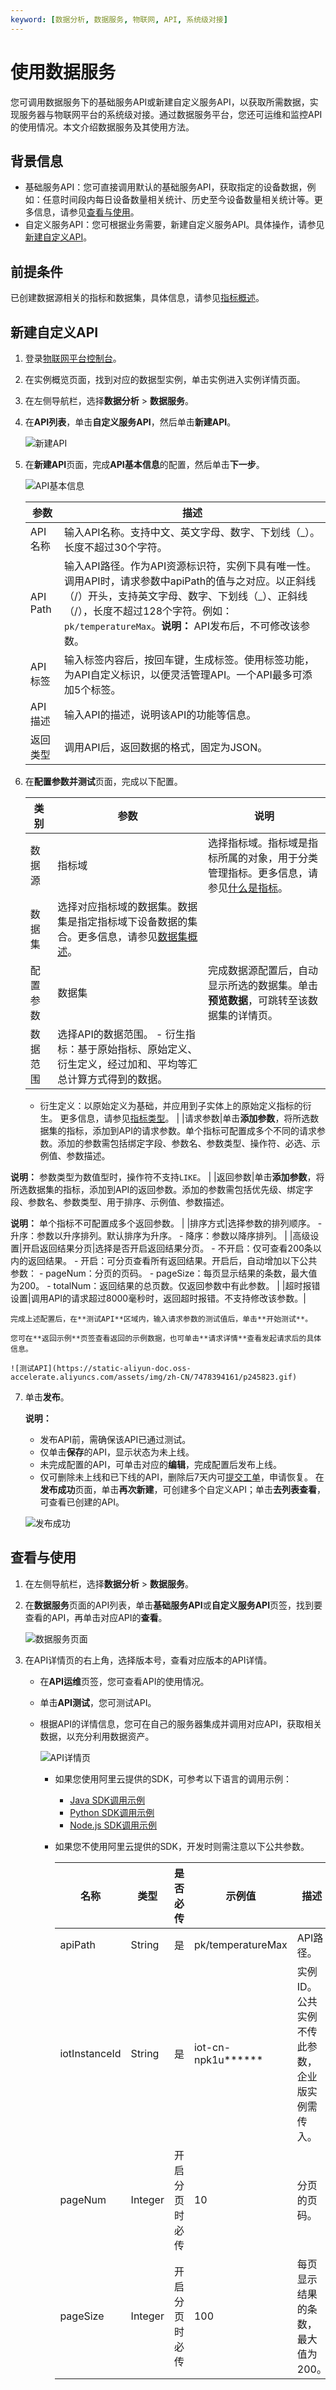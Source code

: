 ```yaml
---
keyword: [数据分析, 数据服务, 物联网, API, 系统级对接]
---
```


# 使用数据服务

您可调用数据服务下的基础服务API或新建自定义服务API，以获取所需数据，实现服务器与物联网平台的系统级对接。通过数据服务平台，您还可运维和监控API的使用情况。本文介绍数据服务及其使用方法。

## 背景信息

-   基础服务API：您可直接调用默认的基础服务API，获取指定的设备数据，例如：任意时间段内每日设备数量相关统计、历史至今设备数量相关统计等。更多信息，请参见[查看与使用](#section_mky_acn_k91)。
-   自定义服务API：您可根据业务需要，新建自定义服务API。具体操作，请参见[新建自定义API](#section_yjf_yqv_26y)。

## 前提条件

已创建数据源相关的指标和数据集，具体信息，请参见[指标概述]()。

## 新建自定义API

1.  登录[物联网平台控制台](http://iot.console.aliyun.com/)。

2.  在实例概览页面，找到对应的数据型实例，单击实例进入实例详情页面。

3.  在左侧导航栏，选择**数据分析** \> **数据服务**。

4.  在**API列表**，单击**自定义服务API**，然后单击**新建API**。

    ![新建API](https://static-aliyun-doc.oss-accelerate.aliyuncs.com/assets/img/zh-CN/6478394161/p245813.gif)

5.  在**新建API**页面，完成**API基本信息**的配置，然后单击**下一步**。

    ![API基本信息](https://static-aliyun-doc.oss-accelerate.aliyuncs.com/assets/img/zh-CN/0996025161/p245814.gif)

    |参数|描述|
    |--|--|
    |API名称|输入API名称。支持中文、英文字母、数字、下划线（\_）。长度不超过30个字符。|
    |API Path|输入API路径。作为API资源标识符，实例下具有唯一性。调用API时，请求参数中apiPath的值与之对应。以正斜线（/）开头，支持英文字母、数字、下划线（\_）、正斜线（/），长度不超过128个字符。例如：`pk/temperatureMax`。**说明：** API发布后，不可修改该参数。 |
    |API标签|输入标签内容后，按回车键，生成标签。使用标签功能，为API自定义标识，以便灵活管理API。一个API最多可添加5个标签。 |
    |API描述|输入API的描述，说明该API的功能等信息。|
    |返回类型|调用API后，返回数据的格式，固定为JSON。|

6.  在**配置参数并测试**页面，完成以下配置。

    |类别|参数|说明|
    |--|--|--|
    |数据源|指标域|选择指标域。指标域是指标所属的对象，用于分类管理指标。更多信息，请参见[什么是指标]()。|
    |数据集|选择对应指标域的数据集。数据集是指定指标域下设备数据的集合。更多信息，请参见[数据集概述]()。|
    |配置参数|数据集|完成数据源配置后，自动显示所选的数据集。单击**预览数据**，可跳转至该数据集的详情页。|
    |数据范围|选择API的数据范围。    -   衍生指标：基于原始指标、原始定义、衍生定义，经过加和、平均等汇总计算方式得到的数据。
    -   衍生定义：以原始定义为基础，并应用到子实体上的原始定义指标的衍生。
更多信息，请参见[指标类型]()。 |
    |请求参数|单击**添加参数**，将所选数据集的指标，添加到API的请求参数。单个指标可配置成多个不同的请求参数。添加的参数需包括绑定字段、参数名、参数类型、操作符、必选、示例值、参数描述。

**说明：** 参数类型为数值型时，操作符不支持`LIKE`。 |
    |返回参数|单击**添加参数**，将所选数据集的指标，添加到API的返回参数。添加的参数需包括优先级、绑定字段、参数名、参数类型、用于排序、示例值、参数描述。

**说明：** 单个指标不可配置成多个返回参数。 |
    |排序方式|选择参数的排列顺序。    -   升序：参数以升序排列。默认排序为升序。
    -   降序：参数以降序排列。 |
    |高级设置|开启返回结果分页|选择是否开启返回结果分页。    -   不开启：仅可查看200条以内的返回结果。
    -   开启：可分页查看所有返回结果。开启后，自动增加以下公共参数：
        -   pageNum：分页的页码。
        -   pageSize：每页显示结果的条数，最大值为200。
        -   totalNum：返回结果的总页数。仅返回参数中有此参数。 |
    |超时报错设置|调用API的请求超过8000毫秒时，返回超时报错。不支持修改该参数。|

    完成上述配置后，在**测试API**区域内，输入请求参数的测试值后，单击**开始测试**。

    您可在**返回示例**页签查看返回的示例数据，也可单击**请求详情**查看发起请求后的具体信息。

    ![测试API](https://static-aliyun-doc.oss-accelerate.aliyuncs.com/assets/img/zh-CN/7478394161/p245823.gif)

7.  单击**发布**。

    **说明：**

    -   发布API前，需确保该API已通过测试。
    -   仅单击**保存**的API，显示状态为未上线。
    -   未完成配置的API，可单击对应的**编辑**，完成配置后发布上线。
    -   仅可删除未上线和已下线的API，删除后7天内可[提交工单](https://selfservice.console.aliyun.com/ticket/category/iot/today)，申请恢复。
    在**发布成功**页面，单击**再次新建**，可创建多个自定义API；单击**去列表查看**，可查看已创建的API。

    ![发布成功](https://static-aliyun-doc.oss-accelerate.aliyuncs.com/assets/img/zh-CN/7478394161/p245825.gif)


## 查看与使用

1.  在左侧导航栏，选择**数据分析** \> **数据服务**。

2.  在**数据服务**页面的API列表，单击**基础服务API**或**自定义服务API**页签，找到要查看的API，再单击对应API的**查看**。

    ![数据服务页面](https://static-aliyun-doc.oss-accelerate.aliyuncs.com/assets/img/zh-CN/7478394161/p246224.gif)

3.  在API详情页的右上角，选择版本号，查看对应版本的API详情。

    -   在**API运维**页签，您可查看API的使用情况。
    -   单击**API测试**，您可测试API。
    -   根据API的详情信息，您可在自己的服务器集成并调用对应API，获取相关数据，以充分利用数据资产。

        ![API详情页](https://static-aliyun-doc.oss-accelerate.aliyuncs.com/assets/img/zh-CN/7478394161/p245896.gif)

        -   如果您使用阿里云提供的SDK，可参考以下语言的调用示例：
            -   [Java SDK调用示例]()
            -   [Python SDK调用示例]()
            -   [Node.js SDK调用示例]()
        -   如果您不使用阿里云提供的SDK，开发时则需注意以下公共参数。

            |名称|类型|是否必传|示例值|描述|
            |--|--|----|---|--|
            |apiPath|String|是|pk/temperatureMax|API路径。|
            |iotInstanceId|String|是|iot-cn-npk1u\*\*\*\*\*\*|实例ID。公共实例不传此参数，企业版实例需传入。|
            |pageNum|Integer|开启分页时必传|10|分页的页码。|
            |pageSize|Integer|开启分页时必传|100|每页显示结果的条数，最大值为200。|


